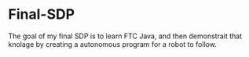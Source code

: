 # Final-SDP

The goal of my final SDP is to learn FTC Java, and then demonstrait that knolage by creating a autonomous program for a robot to follow.

